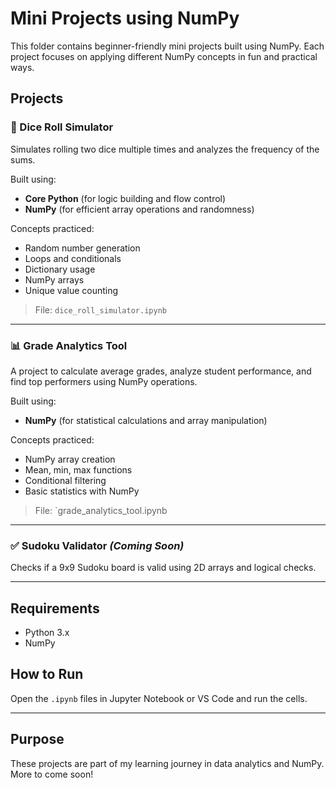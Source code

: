# Mini Projects using NumPy

This folder contains beginner-friendly mini projects built using NumPy. Each project focuses on applying different NumPy concepts in fun and practical ways.

## Projects

### 🎲 Dice Roll Simulator
Simulates rolling two dice multiple times and analyzes the frequency of the sums.

Built using:
- **Core Python** (for logic building and flow control)
- **NumPy** (for efficient array operations and randomness)

Concepts practiced:
- Random number generation
- Loops and conditionals
- Dictionary usage
- NumPy arrays
- Unique value counting
> File: `dice_roll_simulator.ipynb`

---

### 📊 Grade Analytics Tool 
A project to calculate average grades, analyze student performance, and find top performers using NumPy operations.

Built using:
- **NumPy** (for statistical calculations and array manipulation)

Concepts practiced:
- NumPy array creation
- Mean, min, max functions
- Conditional filtering
- Basic statistics with NumPy

> File: `grade_analytics_tool.ipynb

---

### ✅ Sudoku Validator *(Coming Soon)*
Checks if a 9x9 Sudoku board is valid using 2D arrays and logical checks.

---

## Requirements
- Python 3.x
- NumPy

## How to Run
Open the `.ipynb` files in Jupyter Notebook or VS Code and run the cells.

---

## Purpose
These projects are part of my learning journey in data analytics and NumPy. More to come soon!